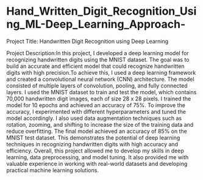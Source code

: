 # Hand_Written_Digit_Recognition_Using_ML-Deep_Learning_Approach-

Project Title: Handwritten Digit Recognition using Deep Learning

Project Description:In this project, I developed a deep learning model for recognizing handwritten digits using the MNIST dataset. The goal was to build an accurate and efficient model that could recognize handwritten digits with high precision.To achieve this, I used a deep learning framework and created a convolutional neural network (CNN) architecture. The model consisted of multiple layers of convolution, pooling, and fully connected layers. I used the MNIST dataset to train and test the model, which contains 70,000 handwritten digit images, each of size 28 x 28 pixels.
I trained the model for 10 epochs and achieved an accuracy of 75%. To improve the accuracy, I experimented with different hyperparameters and tuned the model accordingly. I also used data augmentation techniques such as rotation, zooming, and shifting to increase the size of the training data and reduce overfitting.
The final model achieved an accuracy of 85% on the MNIST test dataset. This demonstrates the potential of deep learning techniques in recognizing handwritten digits with high accuracy and efficiency.
Overall, this project allowed me to develop my skills in deep learning, data preprocessing, and model tuning. It also provided me with valuable experience in working with real-world datasets and developing practical machine learning solutions.



